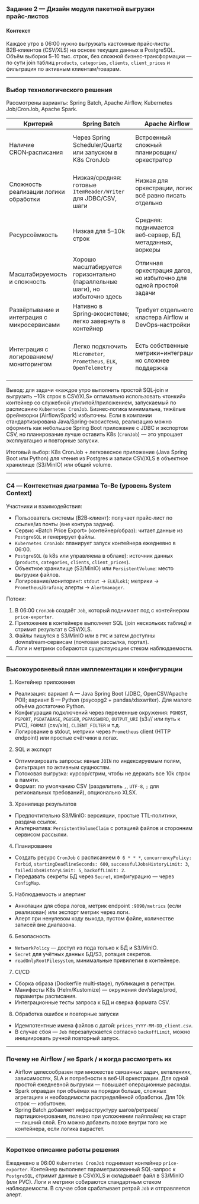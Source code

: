 ### Задание 2 — Дизайн модуля пакетной выгрузки прайс‑листов

#### Контекст
Каждое утро в 06:00 нужно выгружать кастомные прайс‑листы B2B‑клиентов (CSV/XLS) на основе текущих данных в PostgreSQL. Объём выборки 5–10 тыс. строк, без сложной бизнес‑трансформации — по сути join таблиц `products`, `categories`, `clients`, `client_prices` и фильтрация по активным клиентам/товарам.

---

### Выбор технологического решения
Рассмотрены варианты: Spring Batch, Apache Airflow, Kubernetes Job/CronJob, Apache Spark.

| Критерий | Spring Batch | Apache Airflow | K8s CronJob | Apache Spark |
|---|---|---|---|---|
| Наличие CRON‑расписания | Через Spring Scheduler/Quartz или запуском в K8s CronJob | Встроенный сложный планировщик/оркестратор | Встроенное CRON расписание объекта `CronJob` | Не про планирование, требует внешнего планировщика |
| Сложность реализации логики обработки | Низкая/средняя: готовые `ItemReader/Writer` для JDBC/CSV, шаги | Низкая для оркестрации, логику всё равно писать отдельно | Низкая: контейнер запускает любой скрипт/приложение | Избыточна: рассчитан на большие объёмы и сложные трансформации |
| Ресурсоёмкость | Низкая для 5–10k строк | Средняя: поднимается веб‑сервер, БД метаданных, воркеры | Низкая: старт пода по расписанию | Высокая (даже в локальном режиме) |
| Масштабируемость и сложность | Хорошо масштабируется горизонтально (параллельные шаги), но избыточно здесь | Отличная оркестрация дагов, но избыточно для одной простой задачи | Масштабируемость за счёт ресурсов пода и параллелизма контейнера | Отличная для больших данных, избыточно |
| Развёртывание и интеграция с микросервисами | Нативно в Spring‑экосистеме; легко завернуть в контейнер | Требует отдельного кластера Airflow и DevOps‑настройки | Нативно для k8s‑инфры; минимум компонентов | Требует Spark‑кластера/оператора |
| Интеграция с логированием/мониторингом | Легко подключить `Micrometer`, `Prometheus`, `ELK`, `OpenTelemetry` | Есть собственные метрики+интеграции, но сложнее поддержка | Логи пода попадают в существующий стек; метрики через sidecar/экспортер | Есть метрики, но сложнее и тяжелее стек |

Вывод: для задачи «каждое утро выполнить простой SQL‑join и выгрузить ~10k строк в CSV/XLS» оптимально использовать «тонкий» контейнер со служебной утилитой/приложением, запускаемый по расписанию `Kubernetes CronJob`. Бизнес‑логика минимальна, тяжёлые фреймворки (Airflow/Spark) избыточны. Если в компании стандартизирована Java/Spring‑экосистема, реализацию можно оформить как небольшое Spring Boot приложение с JDBC и экспортом CSV, но планирование лучше оставить K8s (`CronJob`) — это упрощает эксплуатацию и повторные запуски.

Итоговый выбор: K8s CronJob + легковесное приложение (Java Spring Boot или Python) для чтения из Postgres и записи CSV/XLS в объектное хранилище (S3/MinIO) или общий volume.

---

### C4 — Контекстная диаграмма To‑Be (уровень System Context)
Участники и взаимодействия:
- Пользователь системы (B2B‑клиент): получает прайс‑лист по ссылке/из почты (вне контура задачи).
- Сервис «Batch Price Export» (контейнер/образ): читает данные из `PostgreSQL` и генерирует файлы.
- `Kubernetes CronJob`: планирует запуск контейнера ежедневно в 06:00.
- `PostgreSQL` (в k8s или управляема в облаке): источник данных (`products`, `categories`, `clients`, `client_prices`).
- Объектное хранилище (S3/MinIO) или `PersistentVolume`: место выгрузки файлов.
- Логирование/мониторинг: `stdout` → `ELK`/`Loki`; метрики → `Prometheus`/`Grafana`; алерты → `Alertmanager`.

Потоки:
1) В 06:00 `CronJob` создаёт `Job`, который поднимает под с контейнером `price-exporter`.
2) Приложение в контейнере выполняет SQL (join нескольких таблиц) и стримит результат в CSV/XLS.
3) Файлы пишутся в S3/MinIO или в `PVC` и затем доступны downstream‑сервисам (почтовая рассылка, портал).
4) Логи и метрики собираются существующим стеком наблюдаемости.

---

### Высокоуровневый план имплементации и конфигурации

1) Контейнер приложения
- Реализация: вариант A — Java Spring Boot (JDBC, OpenCSV/Apache POI); вариант B — Python (psycopg2 + pandas/xlsxwriter). Для малого объёма достаточно Python.
- Конфигурация подключений через переменные окружения: `PGHOST`, `PGPORT`, `PGDATABASE`, `PGUSER`, `PGPASSWORD`, `OUTPUT_URI` (s3:// или путь к PVC), `FORMAT` (csv/xls), `CLIENT_FILTER` и т.д.
- Логирование в stdout, метрики через `Prometheus` client (HTTP endpoint) или простые счётчики в логах.

2) SQL и экспорт
- Оптимизировать запросы: явные `JOIN` по индексируемым полям, фильтрация по активным сущностям.
- Потоковая выгрузка: курсор/стрим, чтобы не держать все 10k строк в памяти.
- Формат: по умолчанию CSV (разделитель `,`, `UTF‑8`, `;` для региональных требований), опционально XLSX.

3) Хранилище результатов
- Предпочтительно S3/MinIO: версияции, простые TTL‑политики, раздача ссылок.
- Альтернатива: `PersistentVolumeClaim` с ротацией файлов и сторонним сервисом рассылки.

4) Планирование
- Создать ресурс `CronJob` с расписанием `0 6 * * *`, `concurrencyPolicy: Forbid`, `startingDeadlineSeconds: 600`, `successfulJobsHistoryLimit: 3`, `failedJobsHistoryLimit: 5`, `backoffLimit: 2`.
- Передавать секреты БД через `Secret`, конфигурацию — через `ConfigMap`.

5) Наблюдаемость и алертинг
- Аннотации для сбора логов, метрик endpoint `:9090/metrics` (если реализован) или экспорт метрик через логи.
- Алерт при ненулевом коду выхода, пустом файле, количестве записей вне диапазона.

6) Безопасность
- `NetworkPolicy` — доступ из пода только к БД и S3/MinIO.
- `Secret` для учётных данных БД/S3, ротация секретов.
- `readOnlyRootFilesystem`, минимальные привилегии в контейнере.

7) CI/CD
- Сборка образа (Dockerfile multi‑stage), публикация в регистри.
- Манифесты K8s (Helm/Kustomize) — окружения dev/stage/prod, параметры расписания.
- Интеграционные тесты запроса к БД и сверка формата CSV.

8) Обработка ошибок и повторные запуски
- Идемпотентные имена файлов с датой: `prices_YYYY‑MM‑DD_client.csv`.
- В случае сбоя — `Job` перезапускается согласно `backoffLimit`, можно инициировать ручной повторный запуск.

---

### Почему не Airflow / не Spark / и когда рассмотреть их
- Airflow целесообразен при множестве связанных задач, ветвлениях, зависимостях, SLA и потребности в веб‑UI оркестрации. Для одной простой ежедневной выгрузки — повышает операционные расходы.
- Spark оправдан при объёмах на порядки больше, сложных агрегациях и необходимости распределённой обработки. Для 10k строк — избыточен.
- Spring Batch добавляет инфраструктуру шагов/ретраев/партиционирования, полезно при усложнении пайплайна; на старт — лишний слой. Его можно добавить позже внутри того же контейнера, если логика вырастет.

---

### Короткое описание работы решения
Ежедневно в 06:00 `Kubernetes CronJob` поднимает контейнер `price-exporter`. Контейнер выполняет параметризованный SQL‑запрос к `PostgreSQL`, стримит данные в CSV/XLS и складывает файл в S3/MinIO (или PVC). Логи и метрики собираются стандартным стеком наблюдаемости. В случае сбоя срабатывает ретрай `Job` и отправляется алерт.
